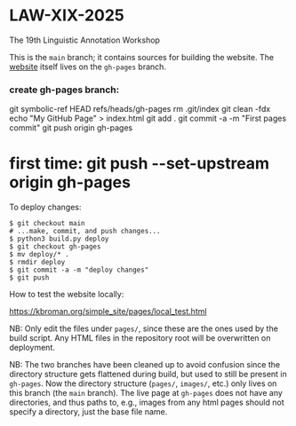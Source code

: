 # LAW-XIX-2025
The 19th Linguistic Annotation Workshop

This is the `main` branch; it contains sources for building the website.
The [website](https://sigann.github.io/LAW-XIX-2025) itself lives on the `gh-pages` branch.


### create gh-pages branch:

git symbolic-ref HEAD refs/heads/gh-pages
rm .git/index
git clean -fdx
echo "My GitHub Page" > index.html
git add .
git commit -a -m "First pages commit"
git push origin gh-pages
# first time: git push --set-upstream origin gh-pages


To deploy changes:

    $ git checkout main
    # ...make, commit, and push changes...
    $ python3 build.py deploy
    $ git checkout gh-pages
    $ mv deploy/* .
    $ rmdir deploy
    $ git commit -a -m "deploy changes"
    $ git push


How to test the website locally:

https://kbroman.org/simple_site/pages/local_test.html


NB: Only edit the files under `pages/`, since these are the ones used by the build script. Any HTML files in the repository root will be overwritten on deployment.

NB: The two branches have been cleaned up to avoid confusion since the directory structure gets flattened during build, but used to still be present in `gh-pages`. Now the directory structure (`pages/`, `images/`, etc.) only lives on this branch (the `main` branch). The live page at `gh-pages` does not have any directories, and thus paths to, e.g., images from any html pages should not specify a directory, just the base file name.

